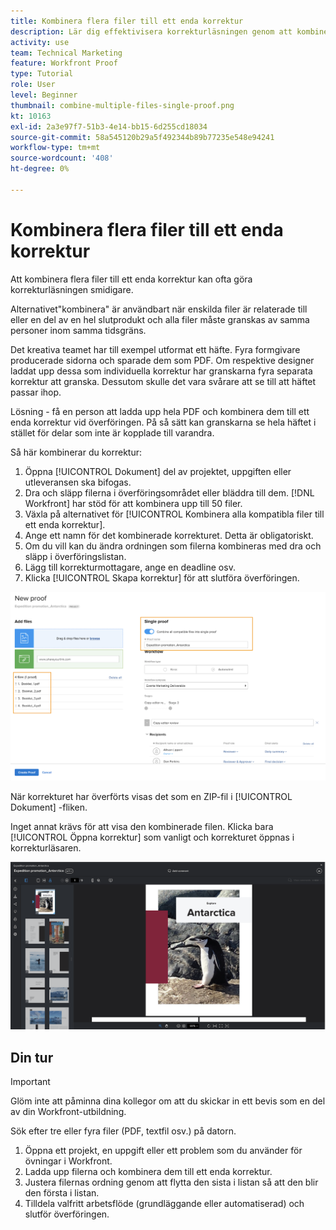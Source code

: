 ```yaml
---
title: Kombinera flera filer till ett enda korrektur
description: Lär dig effektivisera korrekturläsningen genom att kombinera flera filer till ett enda korrektur i [!DNL  Workfront].
activity: use
team: Technical Marketing
feature: Workfront Proof
type: Tutorial
role: User
level: Beginner
thumbnail: combine-multiple-files-single-proof.png
kt: 10163
exl-id: 2a3e97f7-51b3-4e14-bb15-6d255cd18034
source-git-commit: 58a545120b29a5f492344b89b77235e548e94241
workflow-type: tm+mt
source-wordcount: '408'
ht-degree: 0%

---
```


# Kombinera flera filer till ett enda korrektur

Att kombinera flera filer till ett enda korrektur kan ofta göra korrekturläsningen smidigare.

Alternativet&quot;kombinera&quot; är användbart när enskilda filer är relaterade till eller en del av en hel slutprodukt och alla filer måste granskas av samma personer inom samma tidsgräns.

Det kreativa teamet har till exempel utformat ett häfte. Fyra formgivare producerade sidorna och sparade dem som PDF. Om respektive designer laddat upp dessa som individuella korrektur har granskarna fyra separata korrektur att granska. Dessutom skulle det vara svårare att se till att häftet passar ihop.

Lösning - få en person att ladda upp hela PDF och kombinera dem till ett enda korrektur vid överföringen. På så sätt kan granskarna se hela häftet i stället för delar som inte är kopplade till varandra.

Så här kombinerar du korrektur:

1. Öppna [!UICONTROL Dokument] del av projektet, uppgiften eller utleveransen ska bifogas.
2. Dra och släpp filerna i överföringsområdet eller bläddra till dem. [!DNL Workfront] har stöd för att kombinera upp till 50 filer.
3. Växla på alternativet för [!UICONTROL Kombinera alla kompatibla filer till ett enda korrektur].
4. Ange ett namn för det kombinerade korrekturet. Detta är obligatoriskt.
5. Om du vill kan du ändra ordningen som filerna kombineras med dra och släpp i överföringslistan.
6. Lägg till korrekturmottagare, ange en deadline osv.
7. Klicka [!UICONTROL Skapa korrektur] för att slutföra överföringen.

![En bild av [!UICONTROL Nytt korrektur] fönster med den överförda fillistan och [!UICONTROL Enkelt provtryck] markerade avsnitt.](assets/combine-proofs.png)

När korrekturet har överförts visas det som en ZIP-fil i [!UICONTROL Dokument] -fliken.

Inget annat krävs för att visa den kombinerade filen. Klicka bara [!UICONTROL Öppna korrektur] som vanligt och korrekturet öppnas i korrekturläsaren.

![En bild av korrekturläsaren med ett flersidigt korrektur synligt.](assets/combine-proofs-2.png)

## Din tur

>[!IMPORTANT]
>
>Glöm inte att påminna dina kollegor om att du skickar in ett bevis som en del av din Workfront-utbildning.


Sök efter tre eller fyra filer (PDF, textfil osv.) på datorn.

1. Öppna ett projekt, en uppgift eller ett problem som du använder för övningar i Workfront.
1. Ladda upp filerna och kombinera dem till ett enda korrektur.
1. Justera filernas ordning genom att flytta den sista i listan så att den blir den första i listan.
1. Tilldela valfritt arbetsflöde (grundläggande eller automatiserad) och slutför överföringen.



<!--
##Learn more
* Create a multi-page proof
-->
